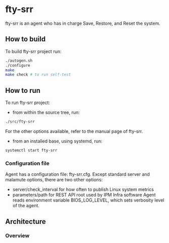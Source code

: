 # fty-srr

fty-srr is an agent who has in charge Save, Restore, and Reset the system.

## How to build

To build fty-srr project run:

```bash
./autogen.sh
./configure
make
make check # to run self-test
```

## How to run

To run fty-srr project:

* from within the source tree, run:

```bash
./src/fty-srr
```

For the other options available, refer to the manual page of fty-srr.

* from an installed base, using systemd, run:

```bash
systemctl start fty-srr
```

### Configuration file

Agent has a configuration file: fty-srr.cfg.
Except standard server and malamute options, there are two other options:
* server/check_interval for how often to publish Linux system metrics
* parameters/path for REST API root used by IPM Infra software
Agent reads environment variable BIOS_LOG_LEVEL, which sets verbosity level of the agent.

## Architecture

### Overview

